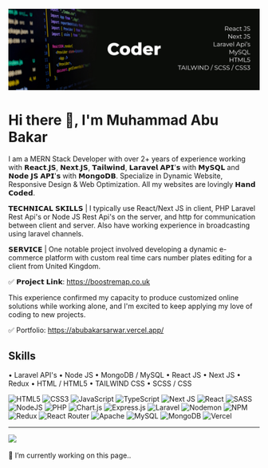 ![Web App Developer](https://github.com/abubakar-sarwar/abubakar-sarwar/blob/main/banner.jpg)

# Hi there 👋, I'm Muhammad Abu Bakar
I am a MERN Stack Developer with over 2+ years of experience working with 𝗥𝗲𝗮𝗰𝘁.𝗝𝗦, 𝗡𝗲𝘅𝘁.𝗝𝗦, 𝗧𝗮𝗶𝗹𝘄𝗶𝗻𝗱, 𝗟𝗮𝗿𝗮𝘃𝗲𝗹 𝗔𝗣𝗜'𝘀 with 𝗠𝘆𝗦𝗤𝗟 and 𝗡𝗼𝗱𝗲 𝗝𝗦 𝗔𝗣𝗜'𝘀 with 𝗠𝗼𝗻𝗴𝗼𝗗𝗕. Specialize in Dynamic Website, Responsive Design & Web Optimization. All my websites are lovingly 𝗛𝗮𝗻𝗱 𝗖𝗼𝗱𝗲𝗱.

𝗧𝗘𝗖𝗛𝗡𝗜𝗖𝗔𝗟 𝗦𝗞𝗜𝗟𝗟𝗦 | I typically use React/Next JS in client, PHP Laravel Rest Api's or Node JS Rest Api's on the server, and http for communication between client and server. Also have working experience in broadcasting using laravel channels.

𝗦𝗘𝗥𝗩𝗜𝗖𝗘 | One notable project involved developing a dynamic e-commerce platform with custom real time cars number plates editing for a client from United Kingdom.

✅ 𝗣𝗿𝗼𝗷𝗲𝗰𝘁 𝗟𝗶𝗻𝗸: https://boostremap.co.uk

This experience confirmed my capacity to produce customized online solutions while working alone, and I'm excited to keep applying my love of coding to new projects.

✅ Portfolio: https://abubakarsarwar.vercel.app/

## Skills
• Laravel API's • Node JS • MongoDB / MySQL • React JS • Next JS • Redux • HTML / HTML5 • TAILWIND CSS • SCSS / CSS

![HTML5](https://img.shields.io/badge/html5-%23E34F26.svg?style=for-the-badge&logo=html5&logoColor=white) ![CSS3](https://img.shields.io/badge/css3-%231572B6.svg?style=for-the-badge&logo=css3&logoColor=white) ![JavaScript](https://img.shields.io/badge/javascript-%23323330.svg?style=for-the-badge&logo=javascript&logoColor=%23F7DF1E) ![TypeScript](https://img.shields.io/badge/typescript-%23007ACC.svg?style=for-the-badge&logo=typescript&logoColor=white)  ![Next JS](https://img.shields.io/badge/Next-black?style=for-the-badge&logo=next.js&logoColor=white) ![React](https://img.shields.io/badge/react-%2320232a.svg?style=for-the-badge&logo=react&logoColor=%2361DAFB) ![SASS](https://img.shields.io/badge/SASS-hotpink.svg?style=for-the-badge&logo=SASS&logoColor=white) ![NodeJS](https://img.shields.io/badge/node.js-6DA55F?style=for-the-badge&logo=node.js&logoColor=white) ![PHP](https://img.shields.io/badge/php-%23777BB4.svg?style=for-the-badge&logo=php&logoColor=white) ![Chart.js](https://img.shields.io/badge/chart.js-F5788D.svg?style=for-the-badge&logo=chart.js&logoColor=white) ![Express.js](https://img.shields.io/badge/express.js-%23404d59.svg?style=for-the-badge&logo=express&logoColor=%2361DAFB) ![Laravel](https://img.shields.io/badge/laravel-%23FF2D20.svg?style=for-the-badge&logo=laravel&logoColor=white) ![Nodemon](https://img.shields.io/badge/NODEMON-%23323330.svg?style=for-the-badge&logo=nodemon&logoColor=%BBDEAD) ![NPM](https://img.shields.io/badge/NPM-%23CB3837.svg?style=for-the-badge&logo=npm&logoColor=white) ![Redux](https://img.shields.io/badge/redux-%23593d88.svg?style=for-the-badge&logo=redux&logoColor=white) ![React Router](https://img.shields.io/badge/React_Router-CA4245?style=for-the-badge&logo=react-router&logoColor=white) ![Apache](https://img.shields.io/badge/apache-%23D42029.svg?style=for-the-badge&logo=apache&logoColor=white) ![MySQL](https://img.shields.io/badge/mysql-%2300000f.svg?style=for-the-badge&logo=mysql&logoColor=white) ![MongoDB](https://img.shields.io/badge/MongoDB-%234ea94b.svg?style=for-the-badge&logo=mongodb&logoColor=white) ![Vercel](https://img.shields.io/badge/vercel-%23000000.svg?style=for-the-badge&logo=vercel&logoColor=white) 

---

[![](https://visitcount.itsvg.in/api?id=abubakar-sarwar&icon=0&color=0)](https://visitcount.itsvg.in)

🔭 I’m currently working on this page..
